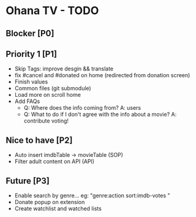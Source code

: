 # Ohana TV - TODO

## Blocker [P0]

## Priority 1 [P1]

- Skip Tags: improve desgin && translate
- fix #cancel and #donated on home (redirected from donation screen)
- Finish values
- Common files (git submodule)
- Load more on scroll home
- Add FAQs
  - Q: Where does the info coming from? A: users
  - Q: What to do if I don't agree with the info about a movie? A: contribute voting!

## Nice to have [P2]

- Auto insert imdbTable -> movieTable (SOP)
- Filter adult content on API (API)

## Future [P3]

- Enable search by genre... eg: "genre:action sort:imdb-votes "
- Donate popup on extension
- Create watchlist and watched lists
